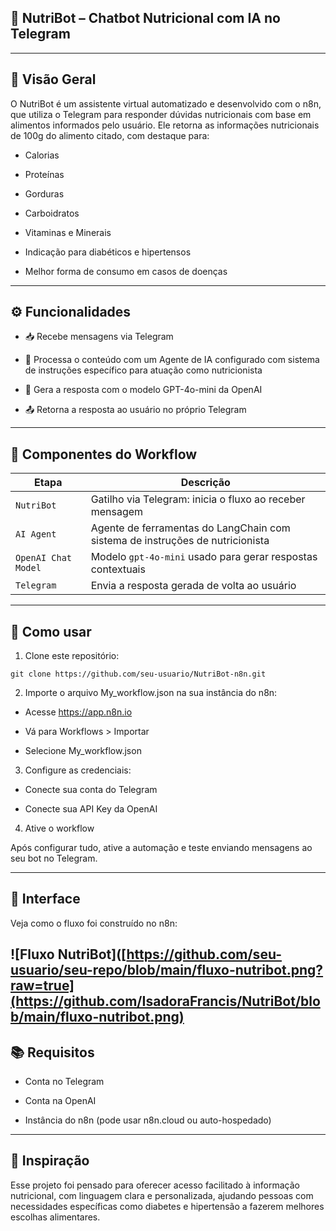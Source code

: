## 🤖 NutriBot – Chatbot Nutricional com IA no Telegram
---
## 📌 Visão Geral
O NutriBot é um assistente virtual automatizado e desenvolvido com o n8n, que utiliza o Telegram para responder dúvidas nutricionais com base em alimentos informados pelo usuário. Ele retorna as informações nutricionais de 100g do alimento citado, com destaque para:

- Calorias

- Proteínas

- Gorduras

- Carboidratos

- Vitaminas e Minerais

- Indicação para diabéticos e hipertensos

- Melhor forma de consumo em casos de doenças
---

## ⚙️ Funcionalidades
- 📥 Recebe mensagens via Telegram

- 🧠 Processa o conteúdo com um Agente de IA configurado com sistema de instruções específico para atuação como nutricionista

- 💬 Gera a resposta com o modelo GPT-4o-mini da OpenAI

- 📤 Retorna a resposta ao usuário no próprio Telegram

---

## 🧩 Componentes do Workflow

| Etapa               | Descrição                                                                     |
| ------------------- | ----------------------------------------------------------------------------- |
| `NutriBot`          | Gatilho via Telegram: inicia o fluxo ao receber mensagem                      |
| `AI Agent`          | Agente de ferramentas do LangChain com sistema de instruções de nutricionista |
| `OpenAI Chat Model` | Modelo `gpt-4o-mini` usado para gerar respostas contextuais                   |
| `Telegram`          | Envia a resposta gerada de volta ao usuário                                   |


---
## 🚀 Como usar

1. Clone este repositório:

```
git clone https://github.com/seu-usuario/NutriBot-n8n.git

```

2. Importe o arquivo My_workflow.json na sua instância do n8n:

- Acesse https://app.n8n.io

- Vá para Workflows > Importar

- Selecione My_workflow.json

3. Configure as credenciais:

- Conecte sua conta do Telegram

- Conecte sua API Key da OpenAI

4. Ative o workflow

Após configurar tudo, ative a automação e teste enviando mensagens ao seu bot no Telegram.

---
## 📸 Interface
Veja como o fluxo foi construído no n8n:

![Fluxo NutriBot]([https://github.com/seu-usuario/seu-repo/blob/main/fluxo-nutribot.png?raw=true](https://github.com/IsadoraFrancis/NutriBot/blob/main/fluxo-nutribot.png)
---

## 📚 Requisitos
- Conta no Telegram

- Conta na OpenAI

- Instância do n8n (pode usar n8n.cloud ou auto-hospedado)

---
## 🧠 Inspiração
Esse projeto foi pensado para oferecer acesso facilitado à informação nutricional, com linguagem clara e personalizada, ajudando pessoas com necessidades específicas como diabetes e hipertensão a fazerem melhores escolhas alimentares.

